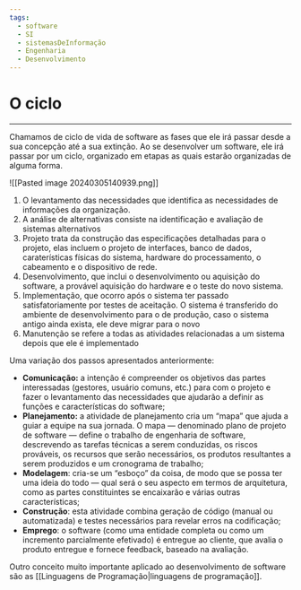 ```yaml
---
tags:
  - software
  - SI
  - sistemasDeInformação
  - Engenharia
  - Desenvolvimento
---
```

# O ciclo
---

Chamamos de ciclo de vida de software as fases que ele irá passar desde a sua concepção até a sua extinção. Ao se desenvolver um software, ele irá passar por um ciclo, organizado em etapas as quais estarão organizadas de alguma forma.

![[Pasted image 20240305140939.png]]


1. O levantamento das necessidades que identifica as necessidades de informações da organização.
2. A análise de alternativas consiste na identificação e avaliação de sistemas alternativos
3. Projeto trata da construção das especificações detalhadas para o projeto, elas incluem o projeto de interfaces, banco de dados, caraterísticas físicas do sistema, hardware do processamento, o cabeamento e o dispositivo de rede.
4. Desenvolvimento, que inclui o desenvolvimento ou aquisição do software, a provável aquisição do hardware e o teste do novo sistema.
5. Implementação, que ocorro após o sistema ter passado satisfatoriamente por testes de aceitação. O sistema é transferido do ambiente de desenvolvimento para o de produção, caso o sistema antigo ainda exista, ele deve migrar para o novo
6. Manutenção se refere a todas as atividades relacionadas a um sistema depois que ele é implementado

Uma variação dos passos apresentados anteriormente:

- **Comunicação:** a intenção é compreender os objetivos das partes interessadas (gestores, usuário comuns, etc.) para com o projeto e fazer o levantamento das necessidades que ajudarão a definir as funções e características do software;
- **Planejamento:** a atividade de planejamento cria um “mapa” que ajuda a guiar a equipe na sua jornada. O mapa — denominado plano de projeto de software — define o trabalho de engenharia de software, descrevendo as tarefas técnicas a serem conduzidas, os riscos prováveis, os recursos que serão necessários, os produtos resultantes a serem produzidos e um cronograma de trabalho;
- **Modelagem**: cria-se um “esboço” da coisa, de modo que se possa ter uma ideia do todo — qual será o seu aspecto em termos de arquitetura, como as partes constituintes se encaixarão e várias outras características;
- **Construção**: esta atividade combina geração de código (manual ou automatizada) e testes necessários para revelar erros na codificação;
- **Emprego**: o software (como uma entidade completa ou como um incremento parcialmente efetivado) é entregue ao cliente, que avalia o produto entregue e fornece feedback, baseado na avaliação.

Outro conceito muito importante aplicado ao desenvolvimento de software são as [[Linguagens de Programação|linguagens de programação]].